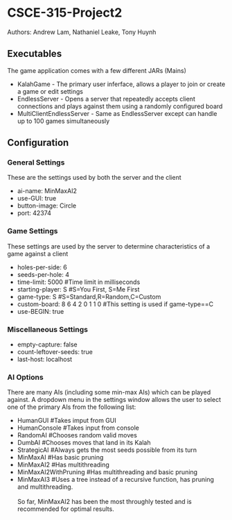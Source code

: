 # CSCE-315-Project2 <br />
Authors: Andrew Lam, Nathaniel Leake, Tony Huynh

## Executables
The game application comes with a few different JARs (Mains)
* KalahGame - The primary user inferface, allows a player to join or create a game or edit settings
* EndlessServer - Opens a server that repeatedly accepts client connections and plays against them using a randomly configured board
* MultiClientEndlessServer - Same as EndlessServer except can handle up to 100 games simultaneously

## Configuration
### General Settings
These are the settings used by both the server and the client
* ai-name: MinMaxAI2
* use-GUI: true
* button-image: Circle
* port: 42374

### Game Settings
These settings are used by the server to determine characteristics of a game against a client
* holes-per-side: 6
* seeds-per-hole: 4
* time-limit: 5000 #Time limit in milliseconds
* starting-player: S #S=You First, S=Me First
* game-type: S #S=Standard,R=Random,C=Custom
* custom-board: 8 6 4 2 0 1 1 0 #This setting is used if game-type==C
* use-BEGIN: true

### Miscellaneous Settings
* empty-capture: false
* count-leftover-seeds: true
* last-host: localhost

### AI Options
There are many AIs (including some min-max AIs) which can be played against. A dropdown menu in the settings window allows the user to select one of the primary AIs from the following list:
* HumanGUI #Takes imput from GUI
* HumanConsole #Takes input from console
* RandomAI #Chooses random valid moves
* DumbAI #Chooses moves that land in its Kalah
* StrategicAI #Always gets the most seeds possible from its turn
* MinMaxAI #Has basic pruning
* MinMaxAI2 #Has multithreading
* MinMaxAI2WithPruning #Has multithreading and basic pruning
* MinMaxAI3 #Uses a tree instead of a recursive function, has pruning and multithreading.
<br /><br />
So far, MinMaxAI2 has been the most throughly tested and is recommended for optimal results.
